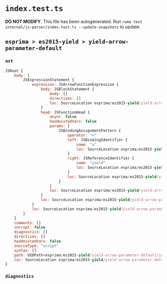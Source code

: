# `index.test.ts`

**DO NOT MODIFY**. This file has been autogenerated. Run `rome test internal/js-parser/index.test.ts --update-snapshots` to update.

## `esprima > es2015-yield > yield-arrow-parameter-default`

### `ast`

```javascript
JSRoot {
	body: [
		JSExpressionStatement {
			expression: JSArrowFunctionExpression {
				body: JSBlockStatement {
					body: []
					directives: []
					loc: SourceLocation esprima/es2015-yield/yield-arrow-parameter-default/input.js 1:15-1:17
				}
				head: JSFunctionHead {
					async: false
					hasHoistedVars: false
					params: [
						JSBindingAssignmentPattern {
							operator: "="
							left: JSBindingIdentifier {
								name: "x"
								loc: SourceLocation esprima/es2015-yield/yield-arrow-parameter-default/input.js 1:1-1:2 (x)
							}
							right: JSReferenceIdentifier {
								name: "yield"
								loc: SourceLocation esprima/es2015-yield/yield-arrow-parameter-default/input.js 1:5-1:10 (yield)
							}
							loc: SourceLocation esprima/es2015-yield/yield-arrow-parameter-default/input.js 1:1-1:10
						}
					]
					loc: SourceLocation esprima/es2015-yield/yield-arrow-parameter-default/input.js 1:0-1:14
				}
				loc: SourceLocation esprima/es2015-yield/yield-arrow-parameter-default/input.js 1:0-1:17
			}
			loc: SourceLocation esprima/es2015-yield/yield-arrow-parameter-default/input.js 1:0-1:17
		}
	]
	comments: []
	corrupt: false
	diagnostics: []
	directives: []
	hasHoistedVars: false
	sourceType: "script"
	syntax: []
	path: UIDPath<esprima/es2015-yield/yield-arrow-parameter-default/input.js>
	loc: SourceLocation esprima/es2015-yield/yield-arrow-parameter-default/input.js 1:0-2:0
}
```

### `diagnostics`

```

```
